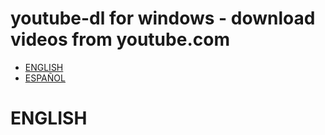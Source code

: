 # youtube-dl for windows - download videos from youtube.com

- [ENGLISH](#english)
- [ESPAÑOL](#español)

# ENGLISH

